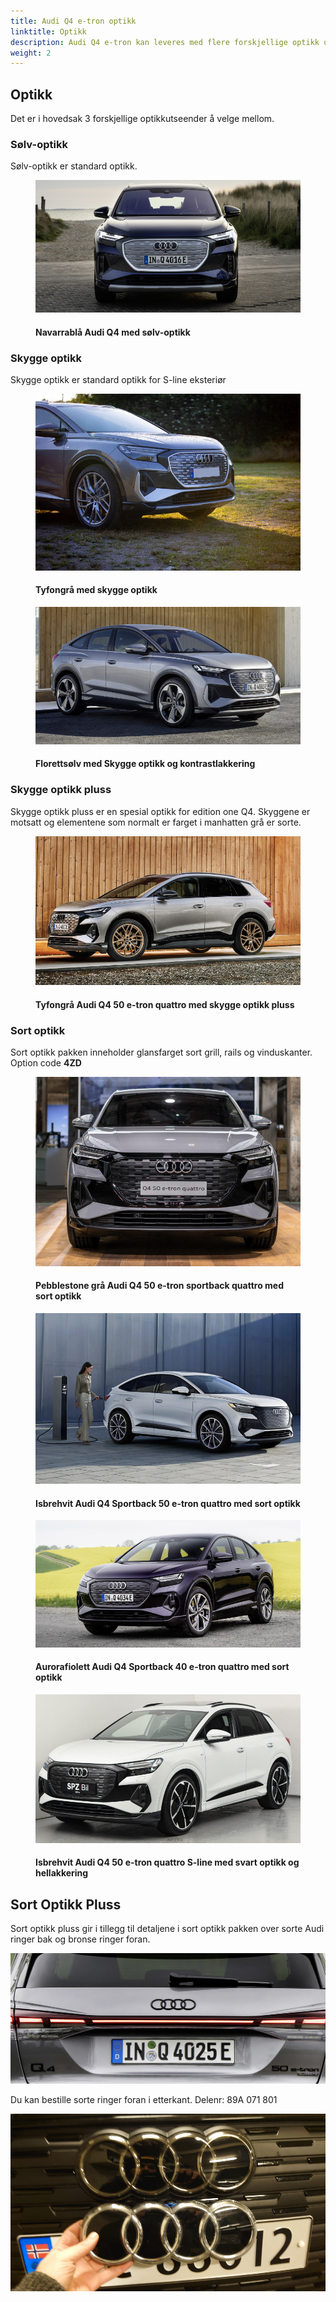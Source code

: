 ```yaml
---
title: Audi Q4 e-tron optikk
linktitle: Optikk
description: Audi Q4 e-tron kan leveres med flere forskjellige optikk utseender.
weight: 2
---
```

<!-- markdownlint-disable MD033 -->

## Optikk

Det er i hovedsak 3 forskjellige optikkutseender å velge mellom.

### Sølv-optikk

Sølv-optikk er standard optikk.

<figure>
    <a href="silveroptics.jpg">
        <img src="silveropticss.jpg" alt="Audi Q4 with silver optics in Navarra Blue" title="Audi Q4 with silver optics in Navarra Blue">
    </a>
    <figcaption><h4>Navarrablå Audi Q4 med sølv-optikk</h4></figcaption>
</figure>

### Skygge optikk

Skygge optikk er standard optikk for S-line eksteriør

<figure>
    <a href="shadowlook.jpg">
        <img src="shadowlooks.jpg" alt="Typhoon grey with shadow optics" title="Typhoon grey with shadow optics">
    </a>
    <figcaption><h4>Tyfongrå med skygge optikk</h4></figcaption>
</figure>

<figure>
    <a href="shadowlook2.jpg">
        <img src="shadowlook2s.jpg" alt="Florett Silver with Shadow look and contrast color" title="Florett Silver with Shadow look and contrast color">
    </a>
    <figcaption><h4>Florettsølv med Skygge optikk og kontrastlakkering</h4></figcaption>
</figure>

### Skygge optikk pluss

Skygge optikk pluss er en spesial optikk for edition one Q4. Skyggene er motsatt og elementene som normalt er farget i manhatten grå er sorte.

<figure>
    <a href="paint_typhoongrey_1.jpg">
        <img src="paint_typhoongrey_1s.jpg" alt="Audi Q4 50 e-tron quattro in typhoon grey and shadow look plus" title="Audi Q4 50 e-tron quattro in typhoon grey and shadow look plus">
    </a>
    <figcaption><h4>Tyfongrå Audi Q4 50 e-tron quattro med skygge optikk pluss</h4></figcaption>
</figure>

### Sort optikk

Sort optikk pakken inneholder glansfarget sort grill, rails og vinduskanter. Option code **4ZD**

<figure>
    <a href="optics_black_1.jpg">
        <img src="optics_black_1s.jpg" alt="Audi Q4 50 e-tron sportback quattro in Stone grey black optics" title="Audi Q4 50 e-tron sportback quattro in Stone grey black optics">
    </a>
    <figcaption><h4>Pebblestone grå Audi Q4 50 e-tron sportback quattro med sort optikk</h4></figcaption>
</figure>

<figure>
    <a href="paint_glacierwhite_5.jpg">
        <img src="paint_glacierwhite_5s.jpg" alt="Audi Q4 Sportback 50 e-tron quattro in Glacier white with black optics" title="Audi Q4 Sportback 50 e-tron quattro in Glacier white with black optics">
    </a>
    <figcaption><h4>Isbrehvit Audi Q4 Sportback 50 e-tron quattro med sort optikk</h4></figcaption>
</figure>

<figure>
    <a href="paint_auroraviolet_4.jpg">
        <img src="paint_auroraviolet_4s.jpg" alt="Audi Q4 Sportback 40 e-tron quattro in Aurora Violett with black optics" title="Audi Q4 Sportback 40 e-tron quattro in Aurora Violett with black optics">
    </a>
    <figcaption><h4>Aurorafiolett Audi Q4 Sportback 40 e-tron quattro med sort optikk</h4></figcaption>
</figure>

<figure>
    <a href="paint_glacierwhite_15.jpg">
        <img src="paint_glacierwhite_15s.jpg" alt="Isbrehvit Audi Q4 50 e-tron quattro S-line med svart optikk og hellakkering" title="Isbrehvit Audi Q4 50 e-tron quattro S-line med svart optikk og hellakkering">
    </a>
    <figcaption><h4>Isbrehvit Audi Q4 50 e-tron quattro S-line med svart optikk og hellakkering</h4></figcaption>
</figure>

## Sort Optikk Pluss

Sort optikk pluss gir i tillegg til detaljene i sort optikk pakken over sorte Audi ringer bak og bronse ringer foran.

![Black rings rear](blackringsrear.jpg "Sorte ringer bak @auditography")


Du kan bestille sorte ringer foran i etterkant. Delenr: 89A 071 801

![Black ring](blackringcomparison.jpg "Bronze vs chrome ringer foran")